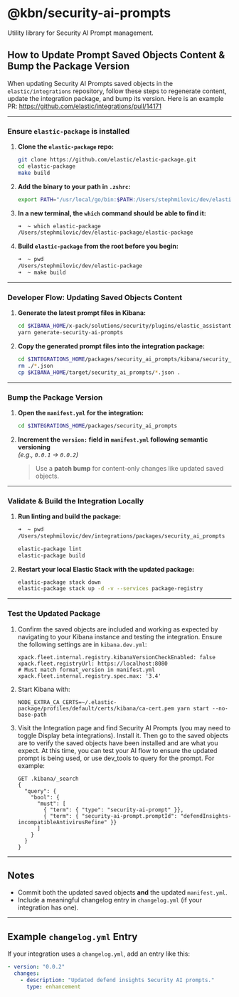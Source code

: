 # @kbn/security-ai-prompts

Utility library for Security AI Prompt management.

## How to Update Prompt Saved Objects Content & Bump the Package Version

When updating  Security AI Prompts saved objects in the `elastic/integrations` repository, follow these steps to regenerate content, update the integration package, and bump its version. Here is an example PR: https://github.com/elastic/integrations/pull/14171

---

### Ensure `elastic-package` is installed

1. **Clone the `elastic-package` repo:**

   ```bash
   git clone https://github.com/elastic/elastic-package.git
   cd elastic-package
   make build
   ```

2. **Add the binary to your path in `.zshrc`:**

   ```bash
   export PATH="/usr/local/go/bin:$PATH:/Users/stephmilovic/dev/elastic-package"
   ```

3. **In a new terminal, the `which` command should be able to find it:**

   ```bash
   ➜  ~ which elastic-package
   /Users/stephmilovic/dev/elastic-package/elastic-package
   ```

4. **Build `elastic-package` from the root before you begin:**

   ```bash
   ➜  ~ pwd
   /Users/stephmilovic/dev/elastic-package
   ➜  ~ make build
   ```
   
---

### Developer Flow: Updating Saved Objects Content

1. **Generate the latest prompt files in Kibana:**

   ```bash
   cd $KIBANA_HOME/x-pack/solutions/security/plugins/elastic_assistant
   yarn generate-security-ai-prompts
   ```

2. **Copy the generated prompt files into the integration package:**

   ```bash
   cd $INTEGRATIONS_HOME/packages/security_ai_prompts/kibana/security_ai_prompt
   rm ./*.json
   cp $KIBANA_HOME/target/security_ai_prompts/*.json .
   ```

---

### Bump the Package Version

1. **Open the `manifest.yml` for the integration:**

   ```bash
   cd $INTEGRATIONS_HOME/packages/security_ai_prompts
   ```

2. **Increment the `version:` field in `manifest.yml` following semantic versioning**  
   _(e.g., `0.0.1` → `0.0.2`)_

   > Use a **patch bump** for content-only changes like updated saved objects.

---

### Validate & Build the Integration Locally

1. **Run linting and build the package:**

   ```bash
   ➜  ~ pwd 
   /Users/stephmilovic/dev/integrations/packages/security_ai_prompts
   
   elastic-package lint
   elastic-package build
   ```

2. **Restart your local Elastic Stack with the updated package:**

   ```bash
   elastic-package stack down
   elastic-package stack up -d -v --services package-registry
   ```

---

### Test the Updated Package

1. Confirm the saved objects are included and working as expected by navigating to your Kibana instance and testing the integration. Ensure the following settings are in `kibana.dev.yml`:
   ```
   xpack.fleet.internal.registry.kibanaVersionCheckEnabled: false
   xpack.fleet.registryUrl: https://localhost:8080
   # Must match format_version in manifest.yml
   xpack.fleet.internal.registry.spec.max: '3.4'
   ```

2. Start Kibana with:
   ```
   NODE_EXTRA_CA_CERTS=~/.elastic-package/profiles/default/certs/kibana/ca-cert.pem yarn start --no-base-path
   ```

3. Visit the Integration page and find Security AI Prompts (you may need to toggle Display beta integrations). Install it. Then go to the saved objects are to verify the saved objects have been installed and are what you expect. At this time, you can test your AI flow to ensure the updated prompt is being used, or use dev_tools to query for the prompt. For example:
   ```
   GET .kibana/_search
   {
     "query": {
       "bool": {
         "must": [
           { "term": { "type": "security-ai-prompt" }},
           { "term": { "security-ai-prompt.promptId": "defendInsights-incompatibleAntivirusRefine" }}
         ]
       }
     }
   }
   ```

---

##  Notes

- Commit both the updated saved objects **and** the updated `manifest.yml`.
- Include a meaningful changelog entry in `changelog.yml` (if your integration has one).

---

## Example `changelog.yml` Entry

If your integration uses a `changelog.yml`, add an entry like this:

```yaml
- version: "0.0.2"
  changes:
    - description: "Updated defend insights Security AI prompts."
      type: enhancement
```

